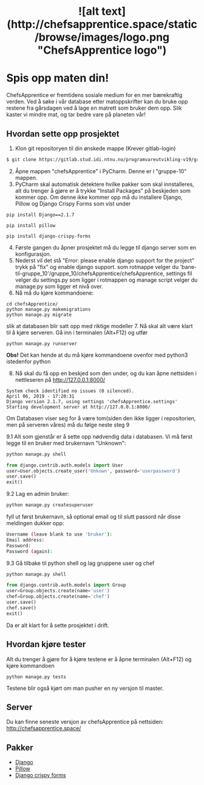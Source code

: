 <h1 align="center">
  <br>
  ![alt text](http://chefsapprentice.space/static/browse/images/logo.png "ChefsApprentice logo")
</h1>

# Spis opp maten din!

ChefsApprentice er fremtidens sosiale medium for en mer bærekraftig verden. Ved å søke i vår database etter matoppskrifter kan du bruke opp restene fra gårsdagen ved å lage en matrett som bruker dem opp. Slik kaster vi mindre mat, og tar bedre vare på planeten vår!

## Hvordan sette opp prosjektet
1. Klon git repositoryen til din ønskede mappe (Krever gitlab-login)
```sh
$ git clone https://gitlab.stud.idi.ntnu.no/programvareutvikling-v19/gruppe-10.git
```
2. Åpne mappen "chefsApprentice" i PyCharm. Denne er i "gruppe-10" mappen.
3. PyCharm skal automatisk detektere hvilke pakker som skal innstalleres, alt du trenger å gjøre er å trykke "Install Packages" på beskjeden som kommer opp. Om denne ikke kommer opp må du installere Django, Pillow og Django Crispy Forms som vist under
```
pip install Django==2.1.7
```
```
pip install pillow
```
```
pip install django-crispy-forms
```
4. Første gangen du åpner prosjektet må du legge til django server som en konfigurasjon.
5. Nederst vil det stå "Error: please enable django support for the project" trykk på "fix" og enable django support.
som rotmappe velger du 'bane-til-gruppe_10'/gruppe_10/chefsApprentice/chefsApprentice, settings fil velger du
settings.py som ligger i rotmappen og manage script velger du manage.py som ligger et nivå over.
6. Nå må du kjøre kommandoene:
```
cd chefsApprentice/
python manage.py makemigrations
python manage.py migrate
```
slik at databasen blir satt opp med riktige modeller
7. Nå skal alt være klart til å kjøre serveren. Gå inn i terminalen (Alt+F12) og utfør
```
python manage.py runserver
```
**Obs!** Det kan hende at du må kjøre kommandoene ovenfor med python3 istedenfor python

8. Nå skal du få opp en beskjed som den under, og du kan åpne nettsiden i nettleseren på http://127.0.0.1:8000/
```
System check identified no issues (0 silenced).
April 06, 2019 - 17:20:31
Django version 2.1.7, using settings 'chefsApprentice.settings'
Starting development server at http://127.0.0.1:8000/
```
Om Databasen viser seg for å være tom(siden den ikke ligger i repositorien, men på serveren våres) må du følge neste steg 9

9.1 Alt som gjenstår er å sette opp nødvendig data i databasen. 
Vi må først legge til en bruker med brukernavn "Unknown":
```bash
python manage.py shell
```
```python
from django.contrib.auth.models import User
user=User.objects.create_user('Unkown', password='userpassword')
user.save()
exit()
```
9.2 Lag en admin bruker:
```bash
python manage.py createsuperuser
```
fyll ut først brukernavn, så optional email og til slutt passord når disse meldingen dukker opp:
```bash
Username (leave blank to use 'bruker'): 
Email address: 
Password: 
Password (again): 
```

9.3 Gå tilbake til python shell og lag gruppene user og chef

```bash
python manage.py shell
```
```python
from django.contrib.auth.models import Group
user=Group.objects.create(name='user')
chef=Group.objects.create(name='chef')
user.save()
chef.save()
exit()
```

Da er alt klart for å sette prosjektet i drift.


## Hvordan kjøre tester
Alt du trenger å gjøre for å kjøre testene er å åpne terminalen (Alt+F12) og kjøre kommandoen
```
python manage.py tests
```
Testene blir også kjørt om man pusher en ny versjon til master.


## Server

Du kan finne seneste versjon av chefsApprentice på nettsiden: http://chefsapprentice.space/





## Pakker
- [Django](https://www.djangoproject.com/start/overview/)
- [Pillow](https://pypi.org/project/Pillow/)
- [Django crispy forms](https://django-crispy-forms.readthedocs.io/en/latest/)

